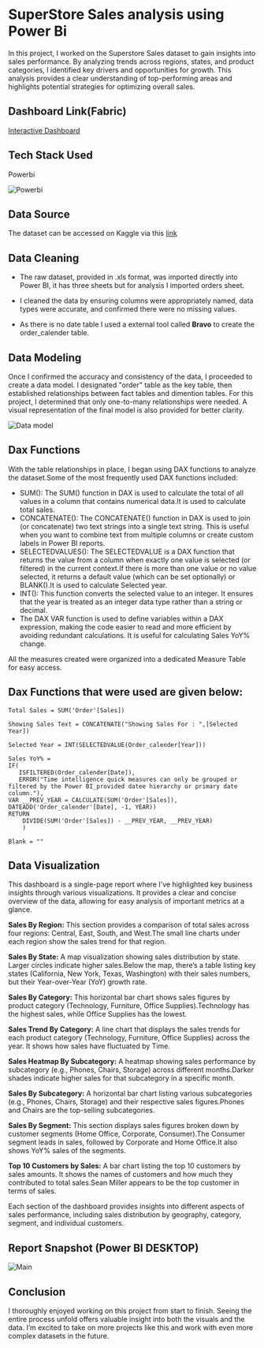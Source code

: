 
# SuperStore Sales analysis using Power Bi

In this project, I worked on the Superstore Sales dataset to gain insights into sales performance. By analyzing trends across regions, states, and product categories, I identified key drivers and opportunities for growth. This analysis provides a clear understanding of top-performing areas and highlights potential strategies for optimizing overall sales.
## Dashboard Link(Fabric)

[Interactive Dashboard](https://app.fabric.microsoft.com/view?r=eyJrIjoiZTI3YjA3MGMtYTY0Zi00ZWRkLWFhMWMtZjVhMjQ5MzY1YzRkIiwidCI6ImYyYWY5N2MyLTFiODUtNDQwOC05YTc5LTBjNjI0N2M4YTQ0YiJ9&pageName=ce2c7f5f81d829faa9a5)


## Tech Stack Used 

Powerbi

![Powerbi](https://github.com/user-attachments/assets/d705e3e8-95d9-4609-9a37-cdf7edc8b5b1)

## Data Source
The dataset can be accessed on Kaggle via this [link](https://data.world/vizwiz/superstore-2023)

## Data Cleaning

- The raw dataset, provided in .xls format, was imported directly into Power BI, it has three sheets but for analysis I imported orders sheet.
 
- I cleaned the data by ensuring columns were appropriately named, data types were accurate, and confirmed there were no missing values. 

- As there is no date table I used a external tool called **Bravo** to create the order_calender table. 

## Data Modeling

Once I confirmed the accuracy and consistency of the data, I proceeded to create a data model. I designated "order" table as the  key table, then established relationships between fact tables and dimention tables. For this project, I determined that only one-to-many relationships were needed. A visual representation of the final model is also provided for better clarity.

![Data model](https://github.com/user-attachments/assets/abcc7b15-b12d-4a57-b8dc-11dbd67b5c2b)


## Dax Functions

With the table relationships in place, I began using DAX functions to analyze the dataset.Some of the most frequently used DAX functions included:

- SUM(): The SUM() function in DAX  is used to calculate the total of all values in a column that contains numerical data.It is used to calculate total sales.
- CONCATENATE(): The CONCATENATE() function in DAX is used to join (or concatenate) two text strings into a single text string. This is useful when you want to combine text from multiple columns or create custom labels in Power BI reports.
- SELECTEDVALUES(): The SELECTEDVALUE is a DAX function that returns the value from a column when exactly one value is selected (or filtered) in the current context.If there is more than one value or no value selected, it returns a default value (which can be set optionally) or BLANK().It is used to calculate Selected year.
- INT(): This function converts the selected value to an integer. It ensures that the year is treated as an integer data type rather than a string or decimal.
- The DAX VAR function is used to define variables within a DAX expression, making the code easier to read and more efficient by avoiding redundant calculations. It is useful for calculating Sales YoY% change.

All the measures created were organized into a dedicated Measure Table for easy access.

## Dax Functions that were used are given below:

```
Total Sales = SUM('Order'[Sales])

Showing Sales Text = CONCATENATE("Showing Sales For : ",[Selected Year])

Selected Year = INT(SELECTEDVALUE(Order_calender[Year]))

Sales YoY% = 
IF(
   ISFILTERED(Order_calender[Date]), 
   ERROR("Time intelligence quick measures can only be grouped or filtered by the Power BI_provided datee hierarchy or primary date column."),
VAR __PREV_YEAR = CALCULATE(SUM('Order'[Sales]), DATEADD('Order_calender'[Date], -1, YEAR))
RETURN
	DIVIDE(SUM('Order'[Sales]) - __PREV_YEAR, __PREV_YEAR)
    )

Blank = ""

```


## Data Visualization

This dashboard is a single-page report where I've highlighted key business insights through various visualizations. It provides a clear and concise overview of the data, allowing for easy analysis of important metrics at a glance.

**Sales By Region:** This section provides a comparison of total sales across four regions: Central, East, South, and West.The small line charts under each region show the sales trend for that region.

**Sales By State:** A map visualization showing sales distribution by state. Larger circles indicate higher sales.Below the map, there’s a table listing key states (California, New York, Texas, Washington) with their sales numbers, but their Year-over-Year (YoY) growth rate.

**Sales By Category:** This horizontal bar chart shows sales figures by product category (Technology, Furniture, Office Supplies).Technology has the highest sales, while Office Supplies has the lowest.

**Sales Trend By Category:** A line chart that displays the sales trends for each product category (Technology, Furniture, Office Supplies) across the year. It shows how sales have fluctuated by Time.

**Sales Heatmap By Subcategory:** A heatmap showing sales performance by subcategory (e.g., Phones, Chairs, Storage) across different months.Darker shades indicate higher sales for that subcategory in a specific month.

**Sales By Subcategory:** A horizontal bar chart listing various subcategories (e.g., Phones, Chairs, Storage) and their respective sales figures.Phones and Chairs are the top-selling subcategories. 

**Sales By Segment:** This section displays sales figures broken down by customer segments (Home Office, Corporate, Consumer).The Consumer segment leads in sales, followed by Corporate and Home Office.It also shows YoY% sales of the segments.

**Top 10 Customers by Sales:** A bar chart listing the top 10 customers by sales amounts. It shows the names of customers and how much they contributed to total sales.Sean Miller appears to be the top customer in terms of sales.

Each section of the dashboard provides insights into different aspects of sales performance, including sales distribution by geography, category, segment, and individual customers.



## Report Snapshot (Power BI DESKTOP)
![Main ](https://github.com/user-attachments/assets/38985abc-2ebb-4549-90e5-c817fe5aec36)


## Conclusion

I thoroughly enjoyed working on this project from start to finish. Seeing the entire process unfold offers valuable insight into both the visuals and the data. I’m excited to take on more projects like this and work with even more complex datasets in the future.

